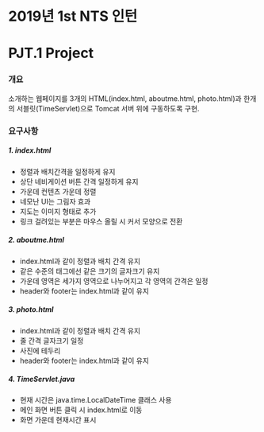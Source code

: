 2019년 1st NTS 인턴
======================

# PJT.1 Project

### 개요
소개하는 웹페이지를 3개의 HTML(index.html, aboutme.html, photo.html)과 한개의 서블릿(TimeServlet)으로 Tomcat 서버 위에 구동하도록 구현.

### 요구사항
##### 1.  index.html
- 정렬과 배치간격을 일정하게 유지
- 상단 네비게이션 버튼 간격 일정하게 유지
- 가운데 컨텐츠 가운데 정렬
- 네모난 UI는 그림자 효과
- 지도는 이미지 형태로 추가
- 링크 걸려있는 부분은 마우스 올릴 시 커서 모양으로 전환

##### 2.  aboutme.html
- index.html과 같이 정렬과 배치 간격 유지
- 같은 수준의 태그에선 같은 크기의 글자크기 유지
- 가운데 영역은 세가지 영역으로 나누어지고 각 영역의 간격은 일정
- header와 footer는 index.html과 같이 유지

##### 3.  photo.html
- index.html과 같이 정렬과 배치 간격 유지
- 줄 간격 글자크기 일정
- 사진에 테두리
- header와 footer는 index.html과 같이 유지

##### 4.  TimeServlet.java
- 현재 시간은 java.time.LocalDateTime 클래스 사용
- 메인 화면 버튼 클릭 시 index.html로 이동
- 화면 가운데 현재시간 표시